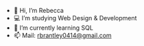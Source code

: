 - 👋 Hi, I’m Rebecca 
- 💻 I’m studying Web Design & Development
- 🌱 I’m currently learning SQL
- 📫 Mail: rbrantley0414@gmail.com

<!---
rbrantley0414/rbrantley0414 is a ✨ special ✨ repository because its `README.md` (this file) appears on your GitHub profile.
You can click the Preview link to take a look at your changes.
--->
